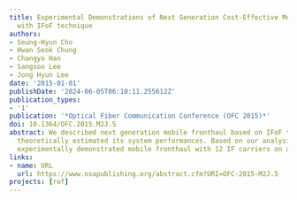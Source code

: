 ```yaml
---
title: Experimental Demonstrations of Next Generation Cost-Effective Mobile Fronthaul
  with IFoF technique
authors:
- Seung-Hyun Cho
- Hwan Seok Chung
- Changyo Han
- Sangsoo Lee
- Jong Hyun Lee
date: '2015-01-01'
publishDate: '2024-06-05T06:10:11.255612Z'
publication_types:
- '1'
publication: '*Optical Fiber Communication Conference (OFC 2015)*'
doi: 10.1364/OFC.2015.M2J.5
abstract: We described next generation mobile fronthaul based on IFoF technique and
  theoretically estimated its system performances. Based on our analysis, we also
  experimentally demonstrated mobile fronthaul with 12 IF carriers on a single wavelength.
links:
- name: URL
  url: https://www.osapublishing.org/abstract.cfm?URI=OFC-2015-M2J.5
projects: [rof]
---
```

